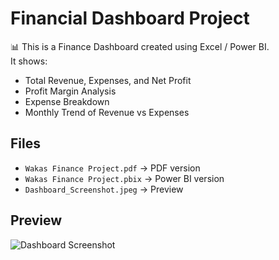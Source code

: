 # Financial Dashboard Project

📊 This is a Finance Dashboard created using Excel / Power BI.  
It shows:  
- Total Revenue, Expenses, and Net Profit  
- Profit Margin Analysis  
- Expense Breakdown  
- Monthly Trend of Revenue vs Expenses  

## Files
- `Wakas Finance Project.pdf` → PDF version
- `Wakas Finance Project.pbix` → Power BI version
- `Dashboard_Screenshot.jpeg` → Preview

## Preview
![Dashboard Screenshot](Dashboard_Screenshot.png)
